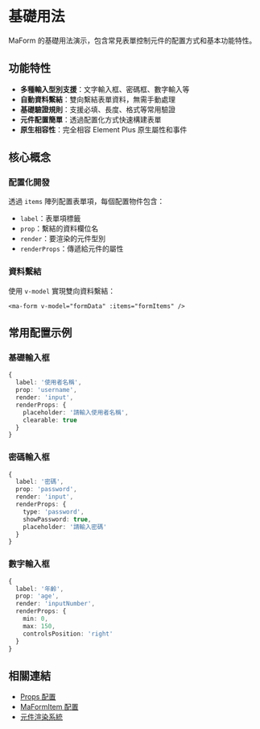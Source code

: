 # 基礎用法

MaForm 的基礎用法演示，包含常見表單控制元件的配置方式和基本功能特性。

<DemoPreview dir="demos/ma-form/basic-usage" />

## 功能特性

- **多種輸入型別支援**：文字輸入框、密碼框、數字輸入等
- **自動資料繫結**：雙向繫結表單資料，無需手動處理
- **基礎驗證規則**：支援必填、長度、格式等常用驗證
- **元件配置簡單**：透過配置化方式快速構建表單
- **原生相容性**：完全相容 Element Plus 原生屬性和事件

## 核心概念

### 配置化開發
透過 `items` 陣列配置表單項，每個配置物件包含：
- `label`：表單項標籤
- `prop`：繫結的資料欄位名
- `render`：要渲染的元件型別
- `renderProps`：傳遞給元件的屬性

### 資料繫結
使用 `v-model` 實現雙向資料繫結：
```vue
<ma-form v-model="formData" :items="formItems" />
```

## 常用配置示例

### 基礎輸入框
```typescript
{
  label: '使用者名稱',
  prop: 'username',
  render: 'input',
  renderProps: {
    placeholder: '請輸入使用者名稱',
    clearable: true
  }
}
```

### 密碼輸入框
```typescript
{
  label: '密碼',
  prop: 'password',
  render: 'input',
  renderProps: {
    type: 'password',
    showPassword: true,
    placeholder: '請輸入密碼'
  }
}
```

### 數字輸入框
```typescript
{
  label: '年齡',
  prop: 'age',
  render: 'inputNumber',
  renderProps: {
    min: 0,
    max: 150,
    controlsPosition: 'right'
  }
}
```

## 相關連結

- [Props 配置](/front/component/ma-form#props)
- [MaFormItem 配置](/front/component/ma-form#maformitem-配置詳解)
- [元件渲染系統](/front/component/ma-form#元件渲染系統)